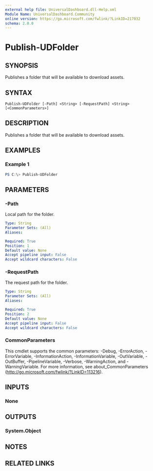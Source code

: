```yaml
---
external help file: UniversalDashboard.dll-Help.xml
Module Name: UniversalDashboard.Community
online version: https://go.microsoft.com/fwlink/?LinkID=217032
schema: 2.0.0
---
```


# Publish-UDFolder

## SYNOPSIS
Publishes a folder that will be available to download assets. 

## SYNTAX

```
Publish-UDFolder [-Path] <String> [-RequestPath] <String> [<CommonParameters>]
```

## DESCRIPTION
Publishes a folder that will be available to download assets. 

## EXAMPLES

### Example 1
```powershell
PS C:\> Publish-UDFolder
```

## PARAMETERS

### -Path
Local path for the folder. 

```yaml
Type: String
Parameter Sets: (All)
Aliases:

Required: True
Position: 1
Default value: None
Accept pipeline input: False
Accept wildcard characters: False
```

### -RequestPath
The request path for the folder. 

```yaml
Type: String
Parameter Sets: (All)
Aliases:

Required: True
Position: 2
Default value: None
Accept pipeline input: False
Accept wildcard characters: False
```

### CommonParameters
This cmdlet supports the common parameters: -Debug, -ErrorAction, -ErrorVariable, -InformationAction, -InformationVariable, -OutVariable, -OutBuffer, -PipelineVariable, -Verbose, -WarningAction, and -WarningVariable. For more information, see about_CommonParameters (http://go.microsoft.com/fwlink/?LinkID=113216).

## INPUTS

### None

## OUTPUTS

### System.Object
## NOTES

## RELATED LINKS
